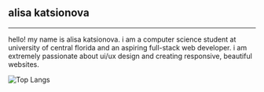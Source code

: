 ## alisa katsionova
---
hello! my name is alisa katsionova. i am a computer science student at university of central florida and an aspiring full-stack web developer. i am extremely passionate about ui/ux design and creating responsive, beautiful websites.

![Top Langs](https://github-readme-stats.vercel.app/api/top-langs/?username=AlisaK13003&layout=compact&bg_color=30,d1a1ff,fff9a1&title_color=000000&text_color=000000)
